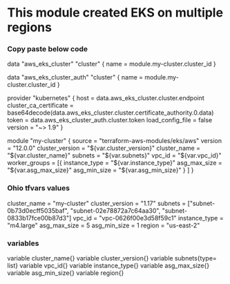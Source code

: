# This module created EKS on multiple regions

### Copy paste below code

data "aws_eks_cluster" "cluster" {
  name = module.my-cluster.cluster_id 
  }

data "aws_eks_cluster_auth" "cluster" {
  name = module.my-cluster.cluster_id
}

provider "kubernetes" {
  host                   = data.aws_eks_cluster.cluster.endpoint
  cluster_ca_certificate = base64decode(data.aws_eks_cluster.cluster.certificate_authority.0.data)
  token                  = data.aws_eks_cluster_auth.cluster.token
  load_config_file       = false
  version                = "~> 1.9"
}

module "my-cluster" {
  source          = "terraform-aws-modules/eks/aws"
  version         = "12.0.0"
  cluster_version = "${var.cluster_version}"
  cluster_name    = "${var.cluster_name}"
  subnets         = "${var.subnets}"
  vpc_id          = "${var.vpc_id}"
  worker_groups = [{
      instance_type = "${var.instance_type}"
      asg_max_size  = "${var.asg_max_size}"
      asg_min_size = "${var.asg_min_size}"
    }
  ]
}

### Ohio tfvars values

cluster_name = "my-cluster"
cluster_version = "1.17"
subnets = ["subnet-0b73d0ecff5035baf", "subnet-02e78872a7c64aa30", "subnet-0833b17fce00b87d3"]
vpc_id = "vpc-0626f00e3d58f59c1"
instance_type = "m4.large"
asg_max_size = 5
asg_min_size = 1
region = "us-east-2"

### variables

variable cluster_name{}
variable cluster_version{}
variable subnets{type= list}
variable vpc_id{}
variable instance_type{}
variable  asg_max_size{}
variable asg_min_size{}
variable region{}
